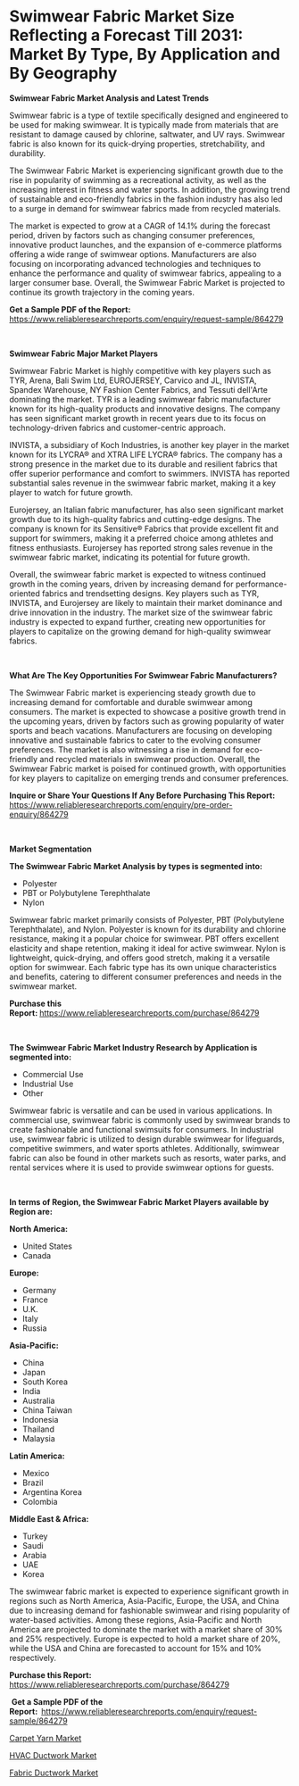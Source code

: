 <p><h1>Swimwear Fabric Market Size Reflecting a Forecast Till 2031: Market By Type, By Application and By Geography</h1></p><p><strong>Swimwear Fabric Market Analysis and Latest Trends</strong></p>
<p><p>Swimwear fabric is a type of textile specifically designed and engineered to be used for making swimwear. It is typically made from materials that are resistant to damage caused by chlorine, saltwater, and UV rays. Swimwear fabric is also known for its quick-drying properties, stretchability, and durability.</p><p>The Swimwear Fabric Market is experiencing significant growth due to the rise in popularity of swimming as a recreational activity, as well as the increasing interest in fitness and water sports. In addition, the growing trend of sustainable and eco-friendly fabrics in the fashion industry has also led to a surge in demand for swimwear fabrics made from recycled materials.</p><p>The market is expected to grow at a CAGR of 14.1% during the forecast period, driven by factors such as changing consumer preferences, innovative product launches, and the expansion of e-commerce platforms offering a wide range of swimwear options. Manufacturers are also focusing on incorporating advanced technologies and techniques to enhance the performance and quality of swimwear fabrics, appealing to a larger consumer base. Overall, the Swimwear Fabric Market is projected to continue its growth trajectory in the coming years.</p></p>
<p><strong>Get a Sample PDF of the Report:&nbsp;</strong> <a href="https://www.reliableresearchreports.com/enquiry/request-sample/864279">https://www.reliableresearchreports.com/enquiry/request-sample/864279</a></p>
<p>&nbsp;</p>
<p><strong>Swimwear Fabric Major Market Players</strong></p>
<p><p>Swimwear Fabric Market is highly competitive with key players such as TYR, Arena, Bali Swim Ltd, EUROJERSEY, Carvico and JL, INVISTA, Spandex Warehouse, NY Fashion Center Fabrics, and Tessuti dell'Arte dominating the market. TYR is a leading swimwear fabric manufacturer known for its high-quality products and innovative designs. The company has seen significant market growth in recent years due to its focus on technology-driven fabrics and customer-centric approach.</p><p>INVISTA, a subsidiary of Koch Industries, is another key player in the market known for its LYCRA® and XTRA LIFE LYCRA® fabrics. The company has a strong presence in the market due to its durable and resilient fabrics that offer superior performance and comfort to swimmers. INVISTA has reported substantial sales revenue in the swimwear fabric market, making it a key player to watch for future growth.</p><p>Eurojersey, an Italian fabric manufacturer, has also seen significant market growth due to its high-quality fabrics and cutting-edge designs. The company is known for its Sensitive® Fabrics that provide excellent fit and support for swimmers, making it a preferred choice among athletes and fitness enthusiasts. Eurojersey has reported strong sales revenue in the swimwear fabric market, indicating its potential for future growth.</p><p>Overall, the swimwear fabric market is expected to witness continued growth in the coming years, driven by increasing demand for performance-oriented fabrics and trendsetting designs. Key players such as TYR, INVISTA, and Eurojersey are likely to maintain their market dominance and drive innovation in the industry. The market size of the swimwear fabric industry is expected to expand further, creating new opportunities for players to capitalize on the growing demand for high-quality swimwear fabrics.</p></p>
<p>&nbsp;</p>
<p><strong>What Are The Key Opportunities For Swimwear Fabric Manufacturers?</strong></p>
<p><p>The Swimwear Fabric market is experiencing steady growth due to increasing demand for comfortable and durable swimwear among consumers. The market is expected to showcase a positive growth trend in the upcoming years, driven by factors such as growing popularity of water sports and beach vacations. Manufacturers are focusing on developing innovative and sustainable fabrics to cater to the evolving consumer preferences. The market is also witnessing a rise in demand for eco-friendly and recycled materials in swimwear production. Overall, the Swimwear Fabric market is poised for continued growth, with opportunities for key players to capitalize on emerging trends and consumer preferences.</p></p>
<p><strong>Inquire or Share Your Questions If Any Before Purchasing This Report:</strong> <a href="https://www.reliableresearchreports.com/enquiry/pre-order-enquiry/864279">https://www.reliableresearchreports.com/enquiry/pre-order-enquiry/864279</a></p>
<p>&nbsp;</p>
<p><strong>Market Segmentation</strong></p>
<p><strong>The Swimwear Fabric Market Analysis by types is segmented into:</strong></p>
<p><ul><li>Polyester</li><li>PBT or Polybutylene Terephthalate</li><li>Nylon</li></ul></p>
<p><p>Swimwear fabric market primarily consists of Polyester, PBT (Polybutylene Terephthalate), and Nylon. Polyester is known for its durability and chlorine resistance, making it a popular choice for swimwear. PBT offers excellent elasticity and shape retention, making it ideal for active swimwear. Nylon is lightweight, quick-drying, and offers good stretch, making it a versatile option for swimwear. Each fabric type has its own unique characteristics and benefits, catering to different consumer preferences and needs in the swimwear market.</p></p>
<p><strong>Purchase this Report:&nbsp;</strong><a href="https://www.reliableresearchreports.com/purchase/864279">https://www.reliableresearchreports.com/purchase/864279</a></p>
<p>&nbsp;</p>
<p><strong>The Swimwear Fabric Market Industry Research by Application is segmented into:</strong></p>
<p><ul><li>Commercial Use</li><li>Industrial Use</li><li>Other</li></ul></p>
<p><p>Swimwear fabric is versatile and can be used in various applications. In commercial use, swimwear fabric is commonly used by swimwear brands to create fashionable and functional swimsuits for consumers. In industrial use, swimwear fabric is utilized to design durable swimwear for lifeguards, competitive swimmers, and water sports athletes. Additionally, swimwear fabric can also be found in other markets such as resorts, water parks, and rental services where it is used to provide swimwear options for guests.</p></p>
<p>&nbsp;</p>
<p><strong>In terms of Region, the Swimwear Fabric Market Players available by Region are:</strong></p>
<p>
    <p> <strong> North America: </strong>
        <ul>
            <li>United States</li>
            <li>Canada</li>
        </ul>
        </p> 
    <p> <strong> Europe: </strong>
        <ul>
            <li>Germany</li>
            <li>France</li>
            <li>U.K.</li>
            <li>Italy</li>
            <li>Russia</li>
        </ul>
        </p> 
    <p> <strong> Asia-Pacific: </strong>
        <ul>
            <li>China</li>
            <li>Japan</li>
            <li>South Korea</li>
            <li>India</li>
            <li>Australia</li>
            <li>China Taiwan</li>
            <li>Indonesia</li>
            <li>Thailand</li>
            <li>Malaysia</li>
        </ul>
        </p> 
    <p> <strong> Latin America: </strong>
        <ul>
            <li>Mexico</li>
            <li>Brazil</li>
            <li>Argentina Korea</li>
            <li>Colombia</li>
        </ul>
        </p> 
    <p> <strong> Middle East & Africa: </strong>
        <ul>
            <li>Turkey</li>
            <li>Saudi</li>
            <li>Arabia</li>
            <li>UAE</li>
            <li>Korea</li>
        </ul>
    </p>
    </p>
<p><p>The swimwear fabric market is expected to experience significant growth in regions such as North America, Asia-Pacific, Europe, the USA, and China due to increasing demand for fashionable swimwear and rising popularity of water-based activities. Among these regions, Asia-Pacific and North America are projected to dominate the market with a market share of 30% and 25% respectively. Europe is expected to hold a market share of 20%, while the USA and China are forecasted to account for 15% and 10% respectively.</p></p>
<p><strong>Purchase this Report: </strong><a href="https://www.reliableresearchreports.com/purchase/864279">https://www.reliableresearchreports.com/purchase/864279</a></p>
<p>&nbsp;<strong>Get a Sample PDF of the Report:&nbsp;&nbsp;</strong><a href="https://www.reliableresearchreports.com/enquiry/request-sample/864279">https://www.reliableresearchreports.com/enquiry/request-sample/864279</a></p>
<p><strong></strong></p>
<p><p><a href="https://github.com/nicholepatriciadoylenwnrjr0/Market-Research-Report-List-1/blob/main/carpet-yarn-market.md">Carpet Yarn Market</a></p><p><a href="https://github.com/gamblestampleyjenny50m5sl6/Market-Research-Report-List-1/blob/main/hvac-ductwork-market.md">HVAC Ductwork Market</a></p><p><a href="https://github.com/wwwkeltoum/Market-Research-Report-List-2/blob/main/fabric-ductwork-market.md">Fabric Ductwork Market</a></p></p>